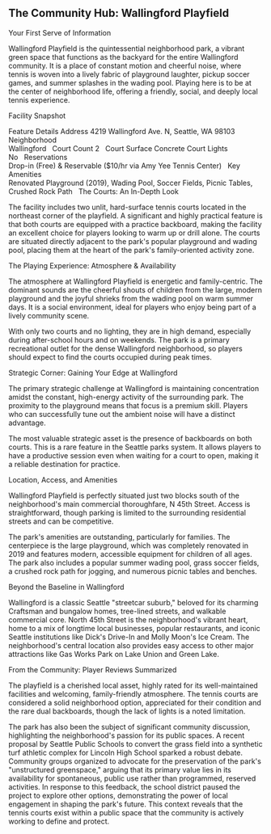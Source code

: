 ## The Community Hub: Wallingford Playfield

Your First Serve of Information

Wallingford Playfield is the quintessential neighborhood park, a vibrant green space that functions as the backyard for the entire Wallingford community. It is a place of constant motion and cheerful noise, where tennis is woven into a lively fabric of playground laughter, pickup soccer games, and summer splashes in the wading pool. Playing here is to be at the center of neighborhood life, offering a friendly, social, and deeply local tennis experience.   

Facility Snapshot

Feature	Details
Address	
4219 Wallingford Ave. N, Seattle, WA 98103    
Neighborhood	
Wallingford    
Court Count	
2    
Court Surface	Concrete
Court Lights	
No    
Reservations	
Drop-in (Free) & Reservable ($10/hr via Amy Yee Tennis Center)    
Key Amenities	
Renovated Playground (2019), Wading Pool, Soccer Fields, Picnic Tables, Crushed Rock Path    
The Courts: An In-Depth Look

The facility includes two unlit, hard-surface tennis courts located in the northeast corner of the playfield. A significant and highly practical feature is that both courts are equipped with a practice backboard, making the facility an excellent choice for players looking to warm up or drill alone. The courts are situated directly adjacent to the park's popular playground and wading pool, placing them at the heart of the park's family-oriented activity zone.   

The Playing Experience: Atmosphere & Availability

The atmosphere at Wallingford Playfield is energetic and family-centric. The dominant sounds are the cheerful shouts of children from the large, modern playground and the joyful shrieks from the wading pool on warm summer days. It is a social environment, ideal for players who enjoy being part of a lively community scene.   

With only two courts and no lighting, they are in high demand, especially during after-school hours and on weekends. The park is a primary recreational outlet for the dense Wallingford neighborhood, so players should expect to find the courts occupied during peak times.   

Strategic Corner: Gaining Your Edge at Wallingford

The primary strategic challenge at Wallingford is maintaining concentration amidst the constant, high-energy activity of the surrounding park. The proximity to the playground means that focus is a premium skill. Players who can successfully tune out the ambient noise will have a distinct advantage.

The most valuable strategic asset is the presence of backboards on both courts. This is a rare feature in the Seattle parks system. It allows players to have a productive session even when waiting for a court to open, making it a reliable destination for practice.   

Location, Access, and Amenities

Wallingford Playfield is perfectly situated just two blocks south of the neighborhood's main commercial thoroughfare, N 45th Street. Access is straightforward, though parking is limited to the surrounding residential streets and can be competitive.   

The park's amenities are outstanding, particularly for families. The centerpiece is the large playground, which was completely renovated in 2019 and features modern, accessible equipment for children of all ages. The park also includes a popular summer wading pool, grass soccer fields, a crushed rock path for jogging, and numerous picnic tables and benches.   

Beyond the Baseline in Wallingford

Wallingford is a classic Seattle "streetcar suburb," beloved for its charming Craftsman and bungalow homes, tree-lined streets, and walkable commercial core. North 45th Street is the neighborhood's vibrant heart, home to a mix of longtime local businesses, popular restaurants, and iconic Seattle institutions like Dick's Drive-In and Molly Moon's Ice Cream. The neighborhood's central location also provides easy access to other major attractions like Gas Works Park on Lake Union and Green Lake.   

From the Community: Player Reviews Summarized

The playfield is a cherished local asset, highly rated for its well-maintained facilities and welcoming, family-friendly atmosphere. The tennis courts are considered a solid neighborhood option, appreciated for their condition and the rare dual backboards, though the lack of lights is a noted limitation.   

The park has also been the subject of significant community discussion, highlighting the neighborhood's passion for its public spaces. A recent proposal by Seattle Public Schools to convert the grass field into a synthetic turf athletic complex for Lincoln High School sparked a robust debate. Community groups organized to advocate for the preservation of the park's "unstructured greenspace," arguing that its primary value lies in its availability for spontaneous, public use rather than programmed, reserved activities. In response to this feedback, the school district paused the project to explore other options, demonstrating the power of local engagement in shaping the park's future. This context reveals that the tennis courts exist within a public space that the community is actively working to define and protect.
